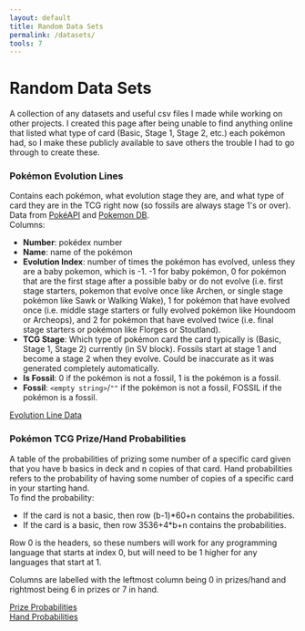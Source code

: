 ```yaml
---
layout: default
title: Random Data Sets
permalink: /datasets/
tools: 7
---
```

<style>
    h3 > a{
        color: #b5e853;
    }
</style>

# Random Data Sets 

A collection of any datasets and useful csv files I made while working on other projects. I created this page after being unable to find anything online that listed what type of card (Basic, Stage 1, Stage 2, etc.) each pokémon had, so I make these publicly available to save others the trouble I had to go through to create these.

### Pokémon Evolution Lines

Contains each pokémon, what evolution stage they are, and what type of card they are in the TCG right now (so fossils are always stage 1's or over). Data from [PokéAPI](https://pokeapi.co/) and [Pokemon DB](https://pokemondb.net/).  
Columns:
 - **Number**: pokédex number
 - **Name**: name of the pokémon
 - **Evolution Index**: number of times the pokémon has evolved, unless they are a baby pokemon, which is -1. -1 for baby pokémon, 0 for pokémon that are the first stage after a possible baby or do not evolve (i.e. first stage starters, pokemon that evolve once like Archen, or single stage pokémon like Sawk or Walking Wake), 1 for pokémon that have evolved once (i.e. middle stage starters or fully evolved pokémon like Houndoom or Archeops), and 2 for pokémon that have evolved twice (i.e. final stage starters or pokémon like Florges or Stoutland).
 - **TCG Stage**: Which type of pokémon card the card typically is (Basic, Stage 1, Stage 2) currently (in SV block). Fossils start at stage 1 and become a stage 2 when they evolve. Could be inaccurate as it was generated completely automatically.
 - **Is Fossil**: 0 if the pokémon is not a fossil, 1 is the pokémon is a fossil.
 - **Fossil**: `<empty string>`/`""` if the pokémon is not a fossil, FOSSIL if the pokémon is a fossil.   

[Evolution Line Data](https://github.com/lastlegume/lastlegume.github.io/blob/main/assets/blog/prizeprobs/evolutionStages.csv)  


### Pokémon TCG Prize/Hand Probabilities

A table of the probabilities of prizing some number of a specific card given that you have b basics in deck and n copies of that card. Hand probabilities refers to the probability of having some number of copies of a specific card in your starting hand.  
To find the probability:
 - If the card is not a basic, then row (b-1)*60+n contains the probabilities.    
 - If the card is a basic, then row 3536+4*b+n contains the probabilities.    

Row 0 is the headers, so these numbers will work for any programming language that starts at index 0, but will need to be 1 higher for any languages that start at 1.   

Columns are labelled with the leftmost column being 0 in prizes/hand and rightmost being 6 in prizes or 7 in hand.  

[Prize Probabilities](https://github.com/lastlegume/lastlegume.github.io/blob/main/assets/blog/prizeprobs/combinedPrizeProbabilities.csv)  
[Hand Probabilities](https://github.com/lastlegume/lastlegume.github.io/blob/main/assets/blog/prizeprobs/combinedHandProbabilities.csv)  
